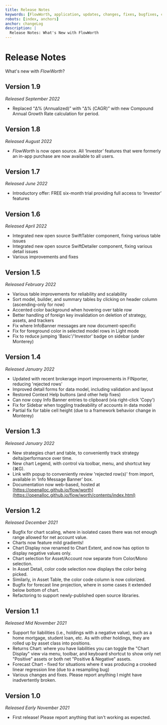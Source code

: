```yaml
---
title: Release Notes
keywords: [FlowWorth, application, updates, changes, fixes, bugfixes, changelog, release, release notes]
robots: [index, anchors]
anchor: changeLog
description: |
  Release Notes: What's New with FlowWorth
---
```


# Release Notes

What's new with _FlowWorth_?

## Version 1.9

*Released September 2022*

* Replaced “Δ% (Annualized)” with  “Δ% (CAGR)” with new Compound Annual Growth Rate calculation for period.

## Version 1.8

*Released August 2022*

* _FlowWorth_ is now open source. All ‘Investor’ features that were formerly an in-app purchase are now available to all users.

## Version 1.7

*Released June 2022*

* Introductory offer: FREE six-month trial providing full access to ‘Investor’ features

## Version 1.6

*Released April 2022*

* Integrated new open source SwiftTabler component, fixing various table issues
* Integrated new open source SwiftDetailer component, fixing various detail issues
* Various improvements and fixes

## Version 1.5

*Released February 2022*

* Various table improvements for reliability and scalability
* Sort model, builder, and summary tables by clicking on header column (ascending-only for now)
* Accented color background when hovering over table row
* Better handling of foreign key invalidation on deletion of strategy, assets, and trackers
* Fix where InfoBanner messages are now document-specific
* Fix for foreground color in selected model rows in Light mode
* Fix to reduce jumping 'Basic'/'Investor' badge on sidebar (under Monterey)

## Version 1.4

*Released January 2022*

* Updated with recent brokerage import improvements in FINporter, reducing 'rejected rows'
* Improved detail forms for data model, including validation and layout
* Restored Context Help buttons (and other help fixes)
* Can now copy Info Banner entries to clipboard (via right-click 'Copy')
* Fix for Sidebar when toggling tradeability of accounts in data model
* Partial fix for table cell height (due to a framework behavior change in Monterey)

## Version 1.3

*Released January 2022*

* New strategies chart and table, to conveniently track strategy delta/performance over time.
* New chart Legend, with control via toolbar, menu, and shortcut key (⌘G).
* Link with popup to conveniently review 'rejected row(s)' from import, available in 'Info Message Banner' box.
* Documentation now web-based, hosted at [https://openalloc.github.io/flow/worth](https://openalloc.github.io/flow/worth/contents/index.html)

## Version 1.2

*Released December 2021*

* Bugfix for chart scaling, where in isolated cases there was not enough range allowed for net account value.
* Charts now feature mild gradients!
* Chart Display now renamed to Chart Extent, and now has option to display negative values only.
* Chart selection for Asset/Account now separate from Color/Mono selection.
* In Asset Detail, color code selection now displays the color being picked.
* Similarly, in Asset Table, the color code column is now colorized.
* Bugfix for forecast line projection, where in some cases it extended below bottom of chart.
* Refactoring to support newly-published open source libraries.

## Version 1.1

*Released Mid November 2021*

* Support for liabilities (i.e., holdings with a negative value), such as a home mortgage, student loan, etc.  As with other holdings, they are rolled up by asset class into positions.
* Returns Chart: where you have liabilities you can toggle the "Chart Display" view via menu, toolbar, and keyboard shortcut to show only net "Positive" assets or both net "Positive & Negative" assets.
* Forecast Chart - fixed for situations where it was producing a crooked linear regression line (due to a resampling bug)
* Various changes and fixes. Please report anything I might have inadvertently broken.

## Version 1.0

*Released Early November 2021*

* First release! Please report anything that isn't working as expected.

